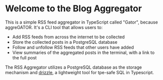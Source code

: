 # Welcome to the Blog Aggregator

This is a simple RSS feed aggregator in TypeScript called "Gator", because aggreGATOR. It's a CLI tool that allows users to:

- Add RSS feeds from across the internet to be collected
- Store the collected posts in a PostgreSQL database
- Follow and unfollow RSS feeds that other users have added
- View summaries of the aggregated posts in the terminal, with a link to the full post

The RSS Aggregator utilizes a PostgreSQL database as the storage mechanism and [drizzle](https://orm.drizzle.team/docs/overview), a lightweight tool for tpe-safe SQL in Typescript. 
